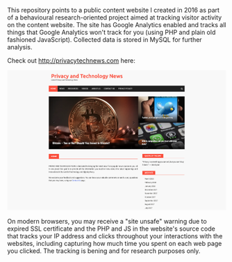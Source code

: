 This repository points to a public content website I created in 2016 as part of a behavioural research-oriented project aimed at tracking visitor activity on the content website. The site has Google Analytics enabled and tracks all things that Google Analytics won't track for you (using PHP and plain old fashioned JavaScript). Collected data is stored in MySQL for further analysis.

Check out http://privacytechnews.com here:

![Home Page Preview](PrivacyTechNews-HomePage.png)

On modern browsers, you may receive a "site unsafe" warning due to expired SSL certificate and the PHP and JS in the website's source code that tracks your IP address and clicks throughout your interactions with the websites, including capturing how much time you spent on each web page you clicked. The tracking is bening and for research purposes only.
